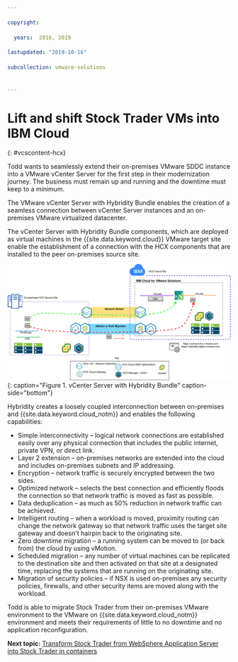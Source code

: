 ```yaml
---

copyright:

  years:  2016, 2019

lastupdated: "2019-10-16"

subcollection: vmware-solutions


---
```


# Lift and shift Stock Trader VMs into IBM Cloud
{: #vcscontent-hcx}

Todd wants to seamlessly extend their on-premises VMware SDDC instance
into a VMware vCenter Server for the first step in their
modernization journey. The business must remain up and running
and the downtime must keep to a minimum.

The VMware vCenter Server with Hybridity Bundle enables the creation of a seamless
connection between vCenter Server instances and an
on-premises VMware virtualized datacenter.

The vCenter Server with Hybridity Bundle components, which are deployed
as virtual machines in the {{site.data.keyword.cloud}} VMware target site enable the
establishment of a connection with the HCX components that are installed to
the peer on-premises source site.

![vCenter Server with Hybridity Bundle](../../images/vcscontent-hcx.svg "vCenter Server with Hybridity Bundle"){: caption="Figure 1. vCenter Server with Hybridity Bundle" caption-side="bottom"}

Hybridity creates a loosely coupled interconnection between on-premises and {{site.data.keyword.cloud_notm}} and enables the following capabilities:

* Simple interconnectivity – logical network connections are established easily over any physical connection that includes the public internet, private VPN, or direct link.
* Layer 2 extension – on-premises networks are extended into the cloud and includes on-premises subnets and IP addressing.
* Encryption – network traffic is securely encrypted between the two sides.
* Optimized network – selects the best connection and efficiently floods the connection so that network traffic is moved as fast as possible.
* Data deduplication – as much as 50% reduction in network traffic can be achieved.
* Intelligent routing – when a workload is moved, proximity routing can change the network gateway so that network traffic uses the target site gateway and doesn't hairpin back to the originating site.
* Zero downtime migration – a running system can be moved to (or back from) the cloud by using vMotion.
* Scheduled migration – any number of virtual machines can be replicated to the destination site and then activated on that site at a designated time, replacing the systems that are running on the originating site.
* Migration of security policies – if NSX is used on-premises any security policies, firewalls, and other security items are moved along with the workload.

Todd is able to migrate Stock Trader from their on-premises VMware environment to the VMware on {{site.data.keyword.cloud_notm}} environment and meets their requirements of little to no downtime and no application reconfiguration.

**Next topic:** [Transform Stock Trader from WebSphere Application Server into Stock Trader in containers](/docs/services/vmwaresolutions?topic=vmware-solutions-vcscontent-stocktrmod)
